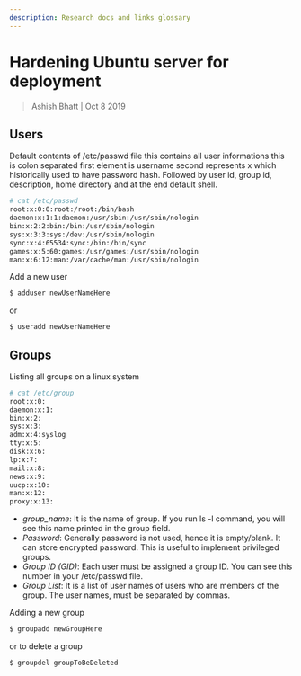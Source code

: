 ```yaml
---
description: Research docs and links glossary
---
```


# Hardening Ubuntu server for deployment

> Ashish Bhatt \| Oct 8 2019


## Users
Default contents of /etc/passwd file this contains all user informations this is colon separated first element is username second represents x which historically used to have password hash. Followed by user id, group id, description, home directory and at the end default shell.

```bash
# cat /etc/passwd
root:x:0:0:root:/root:/bin/bash
daemon:x:1:1:daemon:/usr/sbin:/usr/sbin/nologin
bin:x:2:2:bin:/bin:/usr/sbin/nologin
sys:x:3:3:sys:/dev:/usr/sbin/nologin
sync:x:4:65534:sync:/bin:/bin/sync
games:x:5:60:games:/usr/games:/usr/sbin/nologin
man:x:6:12:man:/var/cache/man:/usr/sbin/nologin
```
Add a new user 

```bash
$ adduser newUserNameHere
```
or 
```bash
$ useradd newUserNameHere
```
## Groups
Listing all groups on a linux system
```bash
# cat /etc/group
root:x:0:
daemon:x:1:
bin:x:2:
sys:x:3:
adm:x:4:syslog
tty:x:5:
disk:x:6:
lp:x:7:
mail:x:8:
news:x:9:
uucp:x:10:
man:x:12:
proxy:x:13:
```
* *group_name*: It is the name of group. If you run ls -l command, you will see this name printed in the group field.
* *Password*: Generally password is not used, hence it is empty/blank. It can store encrypted password. This is useful to implement privileged groups.
* *Group ID (GID)*: Each user must be assigned a group ID. You can see this number in your /etc/passwd file.
* *Group List*: It is a list of user names of users who are members of the group. The user names, must be separated by commas.

Adding a new group 
```bash
$ groupadd newGroupHere
```
or to delete a group
```bash
$ groupdel groupToBeDeleted
```

